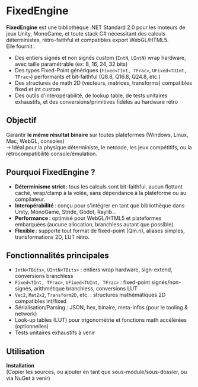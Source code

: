 # FixedEngine

**FixedEngine** est une bibliothèque .NET Standard 2.0 pour les moteurs de jeux Unity, MonoGame, et toute stack C# nécessitant des calculs déterministes, rétro-faithful et compatibles export WebGL/HTML5.  
Elle fournit :
- Des entiers signés et non signés custom (`IntN`, `UIntN`) wrap hardware, avec taille paramétrable (ex: 8, 16, 24, 32 bits)
- Des types Fixed-Point génériques (`Fixed<TInt, TFrac>`, `UFixed<TUInt, TFrac>`) performants et bit-faithful (Q8.8, Q16.8, Q24.8, etc.)
- Des structures de math 2D (vecteurs, matrices, transforms) compatibles fixed et int custom
- Des outils d'interopérabilité, de lookup table, de tests unitaires exhaustifs, et des conversions/primitives fidèles au hardware rétro

## Objectif

Garantir **le même résultat binaire** sur toutes plateformes (Windows, Linux, Mac, WebGL, consoles)  
→ Idéal pour la physique déterministe, le netcode, les jeux compétitifs, ou la rétrocompatibilité console/émulation.

## Pourquoi FixedEngine ?

- **Déterminisme strict** : tous les calculs sont bit-faithful, aucun flottant caché, wrap/clamp à la volée, sans dépendance à la plateforme ou au compilateur.
- **Interopérabilité** : conçu pour s'intégrer en tant que bibliothèque dans Unity, MonoGame, Stride, Godot, Raylib...
- **Performance** : optimisé pour WebGL/HTML5 et plateformes embarquées (aucune allocation, branchless autant que possible).
- **Flexible** : supporte tout format de fixed-point (Qm.n), aliases simples, transformations 2D, LUT rétro.

## Fonctionnalités principales

- `IntN<TBits>`, `UIntN<TBits>` : entiers wrap hardware, sign-extend, conversions branchless
- `Fixed<TInt, TFrac>`, `UFixed<TUInt, TFrac>` : fixed-point signés/non-signés, arithmétique branchless, conversions LUT
- `Vec2`, `Mat2x2`, `Transform2D`, etc. : structures mathématiques 2D compatibles int/fixed
- Sérialisation/Parsing : JSON, hex, binaire, meta-infos (pour le tooling & network)
- Look-up tables (LUT) pour trigonométrie et fonctions math accélérées (optionnelles)
- Tests unitaires exhaustifs à venir

## Utilisation

**Installation**  
(Copier les sources, ou ajouter en tant que sous-module/sous-dossier, ou via NuGet à venir)

